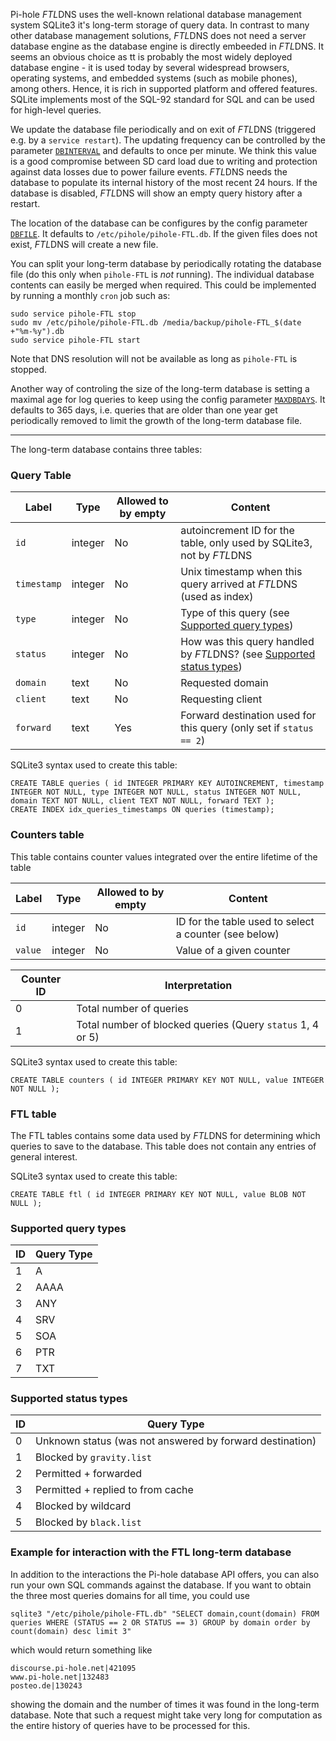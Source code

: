 Pi-hole *FTL*DNS uses the well-known relational database management system SQLite3 it's long-term storage of query data. In contrast to many other database management solutions, *FTL*DNS does not need a server database engine as the database engine is directly embeeded in *FTL*DNS. It seems an obvious choice as tt is probably the most widely deployed database engine - it is used today by several widespread browsers, operating systems, and embedded systems (such as mobile phones), among others. Hence, it is rich in supported platform and offered features. SQLite implements most of the SQL-92 standard for SQL and can be used for high-level queries.

We update the database file periodically and on exit of *FTL*DNS (triggered e.g. by a `service restart`). The updating frequency can be controlled by the parameter [`DBINTERVAL`](configfile.md#dbinterval) and defaults to once per minute. We think this value is a good compromise between SD card load due to writing and protection against data losses due to power failure events. *FTL*DNS needs the database to populate its internal history of the most recent 24 hours. If the database is disabled, *FTL*DNS will show an empty query history after a restart.

The location of the database can be configures by the config parameter [`DBFILE`](configfile.md#dbfile). It defaults to `/etc/pihole/pihole-FTL.db`. If the given files does not exist, *FTL*DNS will create a new file.

You can split your long-term database by periodically rotating the database file (do this only when `pihole-FTL` is *not* running). The individual database contents can easily be merged when required.
This could be implemented by running a monthly `cron` job such as:
```
sudo service pihole-FTL stop
sudo mv /etc/pihole/pihole-FTL.db /media/backup/pihole-FTL_$(date +"%m-%y").db
sudo service pihole-FTL start
```
Note that DNS resolution will not be available as long as `pihole-FTL` is stopped.

Another way of controling the size of the long-term database is setting a maximal age for log queries to keep using the config parameter [`MAXDBDAYS`](configfile.md#maxdbdays). It defaults to 365 days, i.e. queries that are older than one year get periodically removed to limit the growth of the long-term database file.

---

The long-term database contains three tables:

### Query Table

Label | Type | Allowed to by empty | Content
--- | --- | ---- | -----
`id` | integer | No | autoincrement ID for the table, only used by SQLite3, not by *FTL*DNS
`timestamp` | integer | No | Unix timestamp when this query arrived at *FTL*DNS (used as index)
`type` | integer | No | Type of this query (see [Supported query types](database.md#supported-query-types))
`status` | integer | No | How was this query handled by *FTL*DNS? (see [Supported status types](database.md#supported-status-types))
`domain` | text | No | Requested domain
`client` | text | No | Requesting client
`forward` | text | Yes | Forward destination used for this query (only set if `status == 2`)

SQLite3 syntax used to create this table:
```
CREATE TABLE queries ( id INTEGER PRIMARY KEY AUTOINCREMENT, timestamp INTEGER NOT NULL, type INTEGER NOT NULL, status INTEGER NOT NULL, domain TEXT NOT NULL, client TEXT NOT NULL, forward TEXT );
CREATE INDEX idx_queries_timestamps ON queries (timestamp);
```

### Counters table
This table contains counter values integrated over the entire lifetime of the table

Label | Type | Allowed to by empty | Content
--- | --- | ---- | -----
`id` | integer | No | ID for the table used to select a counter (see below)
`value` | integer | No | Value of a given counter

Counter ID | Interpretation
--- | ---
0 | Total number of queries
1 | Total number of blocked queries (Query `status` 1, 4 or 5)

SQLite3 syntax used to create this table:
```
CREATE TABLE counters ( id INTEGER PRIMARY KEY NOT NULL, value INTEGER NOT NULL );
```

### FTL table
The FTL tables contains some data used by *FTL*DNS for determining which queries to save to the database. This table does not contain any entries of general interest.

SQLite3 syntax used to create this table:
```
CREATE TABLE ftl ( id INTEGER PRIMARY KEY NOT NULL, value BLOB NOT NULL );
```

### Supported query types
ID | Query Type
--- | ---
1 | A
2 | AAAA
3 | ANY
4 | SRV
5 | SOA
6 | PTR
7 | TXT

<!-- ID | 1 | 2 | 3 | 4 | 5 | 6 | 7 -->
<!-- -- | -- | -- | -- | -- | -- | -- | -- -->
<!-- Query | A | AAAA | ANY | SRV | SOA | PTR | TXT -->

### Supported status types
ID | Query Type
--- | ---
0 | Unknown status (was not answered by forward destination)
1 | Blocked by `gravity.list`
2 | Permitted + forwarded
3 | Permitted + replied to from cache
4 | Blocked by wildcard
5 | Blocked by `black.list`

### Example for interaction with the FTL long-term database
In addition to the interactions the Pi-hole database API offers, you can also run your own SQL commands against the database. If you want to obtain the three most queries domains for all time, you could use
```
sqlite3 "/etc/pihole/pihole-FTL.db" "SELECT domain,count(domain) FROM queries WHERE (STATUS == 2 OR STATUS == 3) GROUP by domain order by count(domain) desc limit 3"
```
which would return something like
```
discourse.pi-hole.net|421095
www.pi-hole.net|132483
posteo.de|130243
```
showing the domain and the number of times it was found in the long-term database. Note that such a request might take very long for computation as the entire history of queries have to be processed for this.

